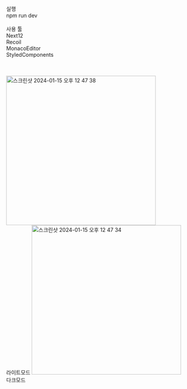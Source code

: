 실행<br/>
npm run dev
<br/>
<br/>
사용 툴<br/>
Next12<br/>
Recoil<br/>
MonacoEditor<br/>
StyledComponents<br/>
<br/>
<br/>







<img width="400" alt="스크린샷 2024-01-15 오후 12 47 38" src="https://github.com/Ahnseungc/GeekHouse/assets/94547692/72c4b508-419b-47e1-80ce-16e87bb5a346">
<br/>
라이트모드


<img width="400" alt="스크린샷 2024-01-15 오후 12 47 34" src="https://github.com/Ahnseungc/GeekHouse/assets/94547692/d510f11f-7fee-4fe2-b7ac-b242b24f4b8f">
<br/>
다크모드

